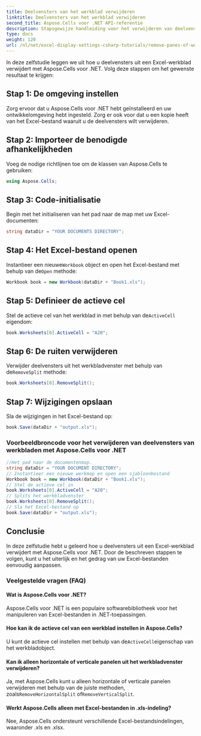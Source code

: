 ```yaml
---
title: Deelvensters van het werkblad verwijderen
linktitle: Deelvensters van het werkblad verwijderen
second_title: Aspose.Cells voor .NET API-referentie
description: Stapsgewijze handleiding voor het verwijderen van deelvensters uit een Excel-werkblad met Aspose.Cells voor .NET.
type: docs
weight: 120
url: /nl/net/excel-display-settings-csharp-tutorials/remove-panes-of-worksheet/
---
```

In deze zelfstudie leggen we uit hoe u deelvensters uit een Excel-werkblad verwijdert met Aspose.Cells voor .NET. Volg deze stappen om het gewenste resultaat te krijgen:

## Stap 1: De omgeving instellen

Zorg ervoor dat u Aspose.Cells voor .NET hebt geïnstalleerd en uw ontwikkelomgeving hebt ingesteld. Zorg er ook voor dat u een kopie heeft van het Excel-bestand waaruit u de deelvensters wilt verwijderen.

## Stap 2: Importeer de benodigde afhankelijkheden

Voeg de nodige richtlijnen toe om de klassen van Aspose.Cells te gebruiken:

```csharp
using Aspose.Cells;
```

## Stap 3: Code-initialisatie

Begin met het initialiseren van het pad naar de map met uw Excel-documenten:

```csharp
string dataDir = "YOUR DOCUMENTS DIRECTORY";
```

## Stap 4: Het Excel-bestand openen

 Instantieer een nieuwe`Workbook` object en open het Excel-bestand met behulp van de`Open` methode:

```csharp
Workbook book = new Workbook(dataDir + "Book1.xls");
```

## Stap 5: Definieer de actieve cel

 Stel de actieve cel van het werkblad in met behulp van de`ActiveCell` eigendom:

```csharp
book.Worksheets[0].ActiveCell = "A20";
```

## Stap 6: De ruiten verwijderen

 Verwijder deelvensters uit het werkbladvenster met behulp van de`RemoveSplit` methode:

```csharp
book.Worksheets[0].RemoveSplit();
```

## Stap 7: Wijzigingen opslaan

Sla de wijzigingen in het Excel-bestand op:

```csharp
book.Save(dataDir + "output.xls");
```

### Voorbeeldbroncode voor het verwijderen van deelvensters van werkbladen met Aspose.Cells voor .NET 
```csharp
//Het pad naar de documentenmap.
string dataDir = "YOUR DOCUMENT DIRECTORY";
// Instantieer een nieuwe werkmap en open een sjabloonbestand
Workbook book = new Workbook(dataDir + "Book1.xls");
// Stel de actieve cel in
book.Worksheets[0].ActiveCell = "A20";
// Splits het werkbladvenster
book.Worksheets[0].RemoveSplit();
// Sla het Excel-bestand op
book.Save(dataDir + "output.xls");
```

## Conclusie

In deze zelfstudie hebt u geleerd hoe u deelvensters uit een Excel-werkblad verwijdert met Aspose.Cells voor .NET. Door de beschreven stappen te volgen, kunt u het uiterlijk en het gedrag van uw Excel-bestanden eenvoudig aanpassen.

### Veelgestelde vragen (FAQ)

#### Wat is Aspose.Cells voor .NET?

Aspose.Cells voor .NET is een populaire softwarebibliotheek voor het manipuleren van Excel-bestanden in .NET-toepassingen.

#### Hoe kan ik de actieve cel van een werkblad instellen in Aspose.Cells?

 U kunt de actieve cel instellen met behulp van de`ActiveCell`eigenschap van het werkbladobject.

#### Kan ik alleen horizontale of verticale panelen uit het werkbladvenster verwijderen?

 Ja, met Aspose.Cells kunt u alleen horizontale of verticale panelen verwijderen met behulp van de juiste methoden, zoals`RemoveHorizontalSplit` of`RemoveVerticalSplit`.

#### Werkt Aspose.Cells alleen met Excel-bestanden in .xls-indeling?

Nee, Aspose.Cells ondersteunt verschillende Excel-bestandsindelingen, waaronder .xls en .xlsx.
	